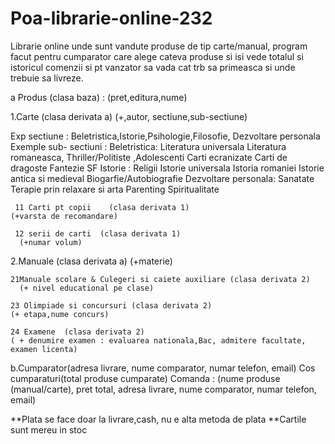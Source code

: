 # Poa-librarie-online-232

Librarie online unde sunt vandute produse de tip carte/manual, program facut pentru cumparator care alege cateva produse si isi vede totalul si istoricul comenzii si pt vanzator sa vada cat trb sa primeasca si unde trebuie sa livreze.

a Produs (clasa baza) : (pret,editura,nume)

 1.Carte (clasa derivata a)      (+,autor, sectiune,sub-sectiune)

Exp sectiune : Beletristica,Istorie,Psihologie,Filosofie, Dezvoltare personala 
Exemple sub- sectiuni : 
Beletristica: Literatura universala  Literatura romaneasca, Thriller/Politiste ,Adolescenti  Carti ecranizate Carti de dragoste  Fantezie  SF 
Istorie : Religii Istorie universala  Istoria romaniei Istorie antica si medieval Biogarfie/Autobiografie
Dezvoltare personala: Sanatate   Terapie prin relaxare si arta  Parenting  Spiritualitate 

     11 Carti pt copii    (clasa derivata 1)
    (+varsta de recomandare)

     12 serii de carti  (clasa derivata 1)
      (+numar volum)

 2.Manuale (clasa derivata a)       (+materie)

    21Manuale scolare & Culegeri si caiete auxiliare (clasa derivata 2)    
      (+ nivel educational pe clase) 
 
    23 Olimpiade si concursuri (clasa derivata 2)    
    (+ etapa,nume concurs)  
 
    24 Examene  (clasa derivata 2)    
    ( + denumire examen : evaluarea nationala,Bac, admitere facultate, examen licenta)             

b.Cumparator(adresa livrare, nume comparator, numar telefon, email)
Cos cumparaturi(total produse cumparate)
Comanda : (nume produse (manual/carte),  pret total, adresa livrare, nume comparator, numar telefon, email)


**Plata se face doar la livrare,cash, nu e alta metoda de plata 
**Cartile sunt mereu in stoc

